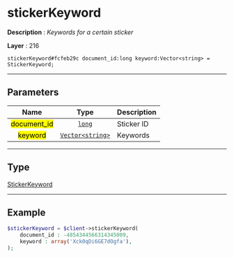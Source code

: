 # stickerKeyword

**Description** : *Keywords for a certain sticker*

**Layer** : 216

```tl
stickerKeyword#fcfeb29c document_id:long keyword:Vector<string> = StickerKeyword;
```

---

## Parameters

| Name | Type | Description |
| :---: | :---: | :--- |
| <mark>document_id</mark> | [`long`](type/long) | Sticker ID |
| <mark>keyword</mark> | [`Vector<string>`](type/string) | Keywords |

---

## Type

[StickerKeyword](type/StickerKeyword)

---

## Example

```php
$stickerKeyword = $client->stickerKeyword(
	document_id : -4854344566314345009,
	keyword : array('Xck0qDi6GE7dOgfa'),
);
```